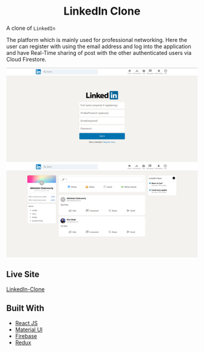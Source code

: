 <h1 align="center"> LinkedIn Clone  </h1>

A clone of `LinkedIn`

The platform which is mainly used for professional networking. Here the user can register with using the email address and log into the application and have Real-Time sharing of post with the other authenticated users via Cloud Firestore.

![Image](/src/assets/loginScreen.png)
![Image](/src/assets/testPost.png)

## Live Site

[LinkedIn-Clone](https://linkedin-cloned.netlify.app/)

## Built With

- [React JS](https://reactjs.org/docs/getting-started.html/)
- [Material UI](https://material-ui.com/)
- [Firebase](https://firebase.google.com/)
- [Redux](https://redux.js.org/)